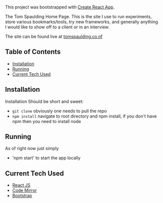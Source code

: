 This project was bootstrapped with [Create React App](https://github.com/facebookincubator/create-react-app).

The Tom Spaulding Home Page.
This is the site I use to run experiments, store various bookmarks/tools, try new frameworks, and generally anything 
I would like to show off to a client or in an interview.

The site can be found live at [tomspaulding.co.nf](http://tomspaulding.co.nf/)

## Table of Contents

- [Installation](#installation)
- [Running](#running)
- [Current Tech Used](#current-tech-used)


## Installation

Installation Should be short and sweet:

* `git clone` obviously one needs to pull the repo
* `npm install` navigate to root directory and npm install, if you don't have npm then you need to install node

## Running

As of right now just simply

* 'npm start' to start the app locally

## Current Tech Used

* [React JS](https://facebook.github.io/react/)
* [Code Mirror](https://codemirror.net/)
* [Bootstrap](http://getbootstrap.com/)
